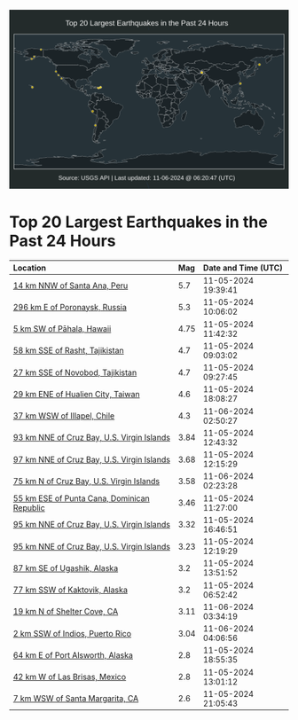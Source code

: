 ![Map](./map.png)

# Top 20 Largest Earthquakes in the Past 24 Hours

| Location | Mag | Date and Time (UTC) |
|:---|:---|:---|
| [14 km NNW of Santa Ana, Peru](https://earthquake.usgs.gov/earthquakes/eventpage/us7000nq3d) | 5.7 | 11-05-2024 19:39:41 |
| [296 km E of Poronaysk, Russia](https://earthquake.usgs.gov/earthquakes/eventpage/us7000nq1g) | 5.3 | 11-05-2024 10:06:02 |
| [5 km SW of Pāhala, Hawaii](https://earthquake.usgs.gov/earthquakes/eventpage/hv74522742) | 4.75 | 11-05-2024 11:42:32 |
| [58 km SSE of Rasht, Tajikistan](https://earthquake.usgs.gov/earthquakes/eventpage/us7000nq0i) | 4.7 | 11-05-2024 09:03:02 |
| [27 km SSE of Novobod, Tajikistan](https://earthquake.usgs.gov/earthquakes/eventpage/us7000nq0j) | 4.7 | 11-05-2024 09:27:45 |
| [29 km ENE of Hualien City, Taiwan](https://earthquake.usgs.gov/earthquakes/eventpage/us7000nq32) | 4.6 | 11-05-2024 18:08:27 |
| [37 km WSW of Illapel, Chile](https://earthquake.usgs.gov/earthquakes/eventpage/us7000nq6n) | 4.3 | 11-06-2024 02:50:27 |
| [93 km NNE of Cruz Bay, U.S. Virgin Islands](https://earthquake.usgs.gov/earthquakes/eventpage/pr2024310002) | 3.84 | 11-05-2024 12:43:32 |
| [97 km NNE of Cruz Bay, U.S. Virgin Islands](https://earthquake.usgs.gov/earthquakes/eventpage/pr2024310001) | 3.68 | 11-05-2024 12:15:29 |
| [75 km N of Cruz Bay, U.S. Virgin Islands](https://earthquake.usgs.gov/earthquakes/eventpage/pr2024311000) | 3.58 | 11-06-2024 02:23:28 |
| [55 km ESE of Punta Cana, Dominican Republic](https://earthquake.usgs.gov/earthquakes/eventpage/pr2024310000) | 3.46 | 11-05-2024 11:27:00 |
| [95 km NNE of Cruz Bay, U.S. Virgin Islands](https://earthquake.usgs.gov/earthquakes/eventpage/pr71464873) | 3.32 | 11-05-2024 16:46:51 |
| [95 km NNE of Cruz Bay, U.S. Virgin Islands](https://earthquake.usgs.gov/earthquakes/eventpage/pr71464843) | 3.23 | 11-05-2024 12:19:29 |
| [87 km SE of Ugashik, Alaska](https://earthquake.usgs.gov/earthquakes/eventpage/ak024e8wn9j5) | 3.2 | 11-05-2024 13:51:52 |
| [77 km SSW of Kaktovik, Alaska](https://earthquake.usgs.gov/earthquakes/eventpage/ak024e8shf4x) | 3.2 | 11-05-2024 06:52:42 |
| [19 km N of Shelter Cove, CA](https://earthquake.usgs.gov/earthquakes/eventpage/nc75083086) | 3.11 | 11-06-2024 03:34:19 |
| [2 km SSW of Indios, Puerto Rico](https://earthquake.usgs.gov/earthquakes/eventpage/pr71464938) | 3.04 | 11-06-2024 04:06:56 |
| [64 km E of Port Alsworth, Alaska](https://earthquake.usgs.gov/earthquakes/eventpage/ak024e8zn96w) | 2.8 | 11-05-2024 18:55:35 |
| [42 km W of Las Brisas, Mexico](https://earthquake.usgs.gov/earthquakes/eventpage/us7000nq1y) | 2.8 | 11-05-2024 13:01:12 |
| [7 km WSW of Santa Margarita, CA](https://earthquake.usgs.gov/earthquakes/eventpage/nc75082981) | 2.6 | 11-05-2024 21:05:43 |
